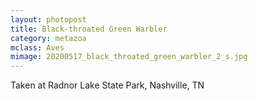 ```yaml
---
layout: photopost
title: Black-throated Green Warbler
category: metazoa
mclass: Aves
mimage: 20200517_black_throated_green_warbler_2_s.jpg
---
```


Taken at Radnor Lake State Park, Nashville, TN
